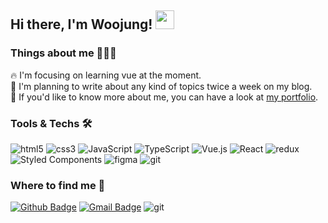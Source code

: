 ## Hi there, I'm Woojung! <img src="https://emojis.slackmojis.com/emojis/images/1531849430/4246/blob-sunglasses.gif?1531849430" width="30px">


### Things about me 👩🏻‍💻

🔥  I'm focusing on learning vue at the moment.  
📝  I'm planning to write about any kind of topics twice a week on my blog.     
📗  If you'd like to know more about me, you can have a look at [my portfolio](https://kimfriendship.com). 


### Tools & Techs 🛠

<p>
  <img alt="html5" src="https://img.shields.io/badge/-HTML5-E34F26?style=flat-square&logo=html5&logoColor=white" />
  <img alt="css3" src="https://img.shields.io/badge/-CSS3-046FBA?style=flat-square&logo=CSS3&logoColor=white" />  
  <img alt="JavaScript" src="https://img.shields.io/badge/-JavaScript-F7DF1E?style=flat-square&logo=JavaScript&logoColor=white" />  
  <img alt="TypeScript" src="https://img.shields.io/badge/-TypeScript-3073C0?style=flat-square&logo=TypeScript&logoColor=white" />  
  <img alt="Vue.js" src="https://img.shields.io/badge/-Vue-4FC08D?style=flat-square&logo=vue.js&logoColor=white" />
  <img alt="React" src="https://img.shields.io/badge/-React-45b8d8?style=flat-square&logo=react&logoColor=white" />
  <img alt="redux" src="https://img.shields.io/badge/-Redux-764ABC?style=flat-square&logo=redux&logoColor=white" />
  <img alt="Styled Components" src="https://img.shields.io/badge/-Styled_Components-db7092?style=flat-square&logo=styled-components&logoColor=white" />
  <img alt="figma" src="https://img.shields.io/badge/-Figma-A56FBA?style=flat-square&logo=figma&logoColor=white&color=A56FBA" />
<!--   <img alt="npm" src="https://img.shields.io/badge/-NPM-CB3837?style=flat-square&logo=npm&logoColor=white" /> -->
<!--   <img alt="yarn" src="https://img.shields.io/badge/-Yarn-EC82BB?style=flat-square&logo=yarn&logoColor=white" />   -->
  <img alt="git" src="https://img.shields.io/badge/-Git-F05032?style=flat-square&logo=git&logoColor=white" />
  
</P>


### Where to find me 👀
[![Github Badge](http://img.shields.io/badge/-Github-black?style=flat-square&logo=github&link=https://github.com/kimfriendship/)](https://github.com/kimfriendship/) 
[![Gmail Badge](https://img.shields.io/badge/-Gmail-d14836?style=flat-square&logo=Gmail&logoColor=white&link=mailto:kfriendship94@gmail.com)](mailto:kfriendship94@gmail.com)
<img alt="git" src="https://img.shields.io/badge/Blog-11B48A?style=flat-square&logo=Vimeo&logoColor=white&link=https://velog.io/@kimfriendship/series" />


<!--
**kimfriendship/kimfriendship** is a ✨ _special_ ✨ repository because its `README.md` (this file) appears on your GitHub profile.

Here are some ideas to get you started:

- 🔭 I’m currently working on ...
- 🌱 I’m currently learning ...
- 👯 I’m looking to collaborate on ...
- 🤔 I’m looking for help with ...
- 💬 Ask me about ...
- 📫 How to reach me: ...
- 😄 Pronouns: ...
- ⚡ Fun fact: ...
-->
